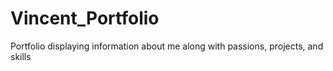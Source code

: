 # Vincent_Portfolio
Portfolio displaying information about me along with passions, projects, and skills
